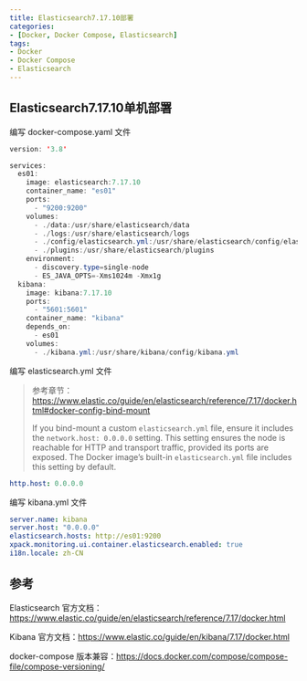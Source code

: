 ```yaml
---
title: Elasticsearch7.17.10部署
categories:
- [Docker, Docker Compose, Elasticsearch]
tags:
- Docker
- Docker Compose
- Elasticsearch
---
```




## Elasticsearch7.17.10单机部署

编写 docker-compose.yaml 文件

```java
version: '3.8'

services:
  es01:
    image: elasticsearch:7.17.10
    container_name: "es01"
    ports:
      - "9200:9200"
    volumes:
      - ./data:/usr/share/elasticsearch/data
      - ./logs:/usr/share/elasticsearch/logs
      - ./config/elasticsearch.yml:/usr/share/elasticsearch/config/elasticsearch.yml
      - ./plugins:/usr/share/elasticsearch/plugins
    environment:
      - discovery.type=single-node
      - ES_JAVA_OPTS=-Xms1024m -Xmx1g
  kibana:
    image: kibana:7.17.10
    ports:
      - "5601:5601"
    container_name: "kibana"
    depends_on:
      - es01
    volumes:
      - ./kibana.yml:/usr/share/kibana/config/kibana.yml
```

编写 elasticsearch.yml 文件

> 参考章节：https://www.elastic.co/guide/en/elasticsearch/reference/7.17/docker.html#docker-config-bind-mount
>
> If you bind-mount a custom `elasticsearch.yml` file, ensure it includes the `network.host: 0.0.0.0` setting. This setting ensures the node is reachable for HTTP and transport traffic, provided its ports are exposed. The Docker image’s built-in `elasticsearch.yml` file includes this setting by default.

```yaml
http.host: 0.0.0.0
```

编写 kibana.yml 文件

```yaml
server.name: kibana
server.host: "0.0.0.0"
elasticsearch.hosts: http://es01:9200
xpack.monitoring.ui.container.elasticsearch.enabled: true
i18n.locale: zh-CN
```

## 参考

Elasticsearch 官方文档：https://www.elastic.co/guide/en/elasticsearch/reference/7.17/docker.html

Kibana 官方文档：https://www.elastic.co/guide/en/kibana/7.17/docker.html

docker-compose 版本兼容：https://docs.docker.com/compose/compose-file/compose-versioning/